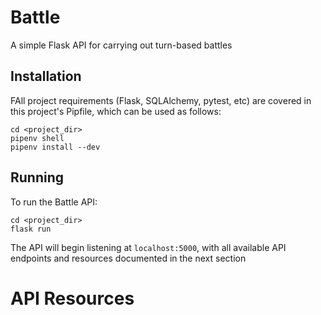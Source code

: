 # Battle

A simple Flask API for carrying out turn-based battles

## Installation
FAll project requirements (Flask, SQLAlchemy, pytest, etc) are covered in this project's Pipfile, which can be used as follows:

```
cd <project_dir>
pipenv shell
pipenv install --dev
```

## Running

To run the Battle API:

```
cd <project_dir>
flask run
```

The API will begin listening at ``localhost:5000``, with all available API endpoints and resources documented in the next section

# API Resources
